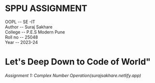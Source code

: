 # SPPU ASSIGNMENT
OOPL -- SE -IT <br>
Author -- Suraj Sakhare <br>
College -- P.E.S Modern Pune <br>
Roll no -- 25048 <br>
Year -- 2023-24 <br>
<h1>Let's Deep Down to Code of World" </h1>
<h6 align="centre">Assignment 1: Complex Number Operation(surajsakhare.netlify.app)
</h6>